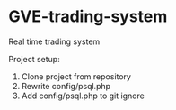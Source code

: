 # GVE-trading-system
Real time trading system

Project setup:
1) Clone project from repository <br />
2) Rewrite config/psql.php <br />
3) Add config/psql.php to git ignore <br />
